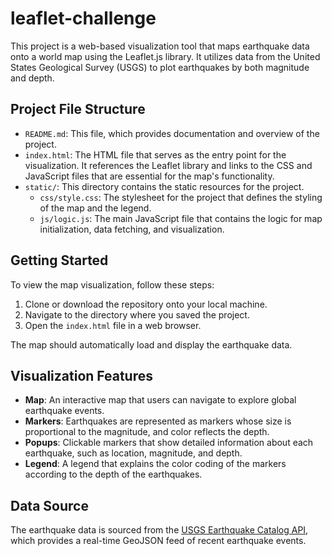 # leaflet-challenge

This project is a web-based visualization tool that maps earthquake data onto a world map using the Leaflet.js library. It utilizes data from the United States Geological Survey (USGS) to plot earthquakes by both magnitude and depth.

## Project File Structure

- `README.md`: This file, which provides documentation and overview of the project.
- `index.html`: The HTML file that serves as the entry point for the visualization. It references the Leaflet library and links to the CSS and JavaScript files that are essential for the map's functionality.
- `static/`: This directory contains the static resources for the project.
  - `css/style.css`: The stylesheet for the project that defines the styling of the map and the legend.
  - `js/logic.js`: The main JavaScript file that contains the logic for map initialization, data fetching, and visualization.

## Getting Started

To view the map visualization, follow these steps:

1. Clone or download the repository onto your local machine.
2. Navigate to the directory where you saved the project.
3. Open the `index.html` file in a web browser.

The map should automatically load and display the earthquake data.

## Visualization Features

- **Map**: An interactive map that users can navigate to explore global earthquake events.
- **Markers**: Earthquakes are represented as markers whose size is proportional to the magnitude, and color reflects the depth.
- **Popups**: Clickable markers that show detailed information about each earthquake, such as location, magnitude, and depth.
- **Legend**: A legend that explains the color coding of the markers according to the depth of the earthquakes.

## Data Source

The earthquake data is sourced from the [USGS Earthquake Catalog API](https://earthquake.usgs.gov/earthquakes/feed/v1.0/geojson.php), which provides a real-time GeoJSON feed of recent earthquake events.


